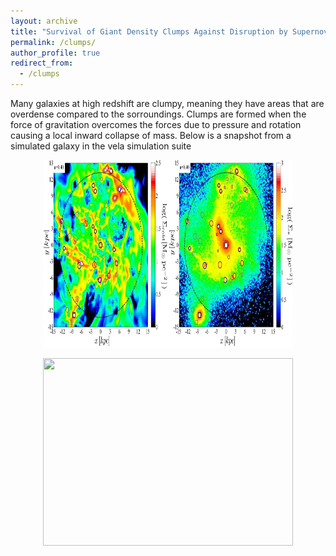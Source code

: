 ```yaml
---
layout: archive
title: "Survival of Giant Density Clumps Against Disruption by Supernova Feedback"
permalink: /clumps/
author_profile: true
redirect_from:
  - /clumps
--- 
```

Many galaxies at high redshift are clumpy, meaning they have areas that are overdense compared to the sorroundings. Clumps are formed when the force of gravitation overcomes the forces due to pressure and rotation causing a local inward collapse of mass. Below is a snapshot from a simulated galaxy in the vela simulation suite
<p align="center">
  <img src='/images/galaxy_wclump.jpg' width="400" height="300">
</p>

<p align="center">
  <img src='/images/clump_evolution.gif' width="400" height="300">
</p>
